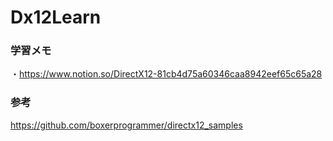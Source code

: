 # Dx12Learn  
### 学習メモ  
・https://www.notion.so/DirectX12-81cb4d75a60346caa8942eef65c65a28  
### 参考  
https://github.com/boxerprogrammer/directx12_samples
